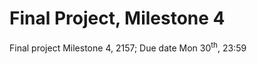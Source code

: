Final Project, Milestone 4
==========================

Final project Milestone 4, 2157; Due date Mon 30<sup>th</sup>, 23:59
